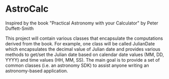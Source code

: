 # AstroCalc
Inspired by the book "Practical Astronomy with your Calculator" by Peter Duffett-Smith

This project will contain various classes that encapsulate the computations derived from the book.  For example, one class will be called JulianDate which encapsulates the decimal value of Julian date and provides various methods to get/set the Julian date based on calendar date values (MM, DD, YYYY) and time values (HH, MM, SS).  The main goal is to provide a set of common classes (i.e. an astronomy SDK) to assist anyone writing an astronomy-based application.
